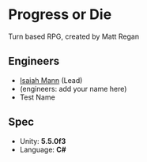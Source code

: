 # Progress or Die
Turn based RPG, created by Matt Regan

## Engineers
- [Isaiah Mann](http://isaiahmann.com/) (Lead)
- (engineers: add your name here)
- Test Name

## Spec
- Unity: **5.5.0f3**
- Language: **C#**
